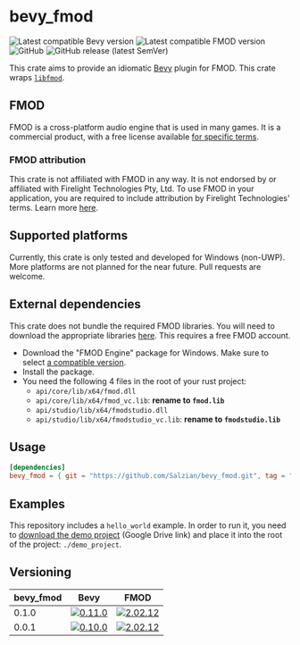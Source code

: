 # bevy_fmod

![Latest compatible Bevy version](https://img.shields.io/badge/Bevy-0.11.0-informational)
![Latest compatible FMOD version](https://img.shields.io/badge/FMOD-2.02.12-informational)  
![GitHub](https://img.shields.io/github/license/salzian/bevy_fmod)
![GitHub release (latest SemVer)](https://img.shields.io/github/v/release/salzian/bevy_fmod)

This crate aims to provide an idiomatic [Bevy] plugin for FMOD. This crate wraps [`libfmod`][libfmod].

## FMOD

FMOD is a cross-platform audio engine that is used in many games. It is a commercial product, with a free license
available [for specific terms][FMOD licensing].

### FMOD attribution

This crate is not affiliated with FMOD in any way. It is not endorsed by or affiliated with Firelight Technologies Pty,
Ltd. To use FMOD in your application, you are required to include attribution by Firelight Technologies' terms.
Learn more [here][FMOD attribution].

## Supported platforms

Currently, this crate is only tested and developed for Windows (non-UWP). More platforms are not planned for the near
future. Pull requests are welcome.

## External dependencies

This crate does not bundle the required FMOD libraries. You will need to download the appropriate
libraries [here][FMOD libraries download].
This requires a free FMOD account.

- Download the "FMOD Engine" package for Windows. Make sure to select [a compatible version](#versioning).
- Install the package.
- You need the following 4 files in the root of your rust project:
    - `api/core/lib/x64/fmod.dll`
    - `api/core/lib/x64/fmod_vc.lib`: **rename to `fmod.lib`**
    - `api/studio/lib/x64/fmodstudio.dll`
    - `api/studio/lib/x64/fmodstudio_vc.lib`: **rename to `fmodstudio.lib`**

## Usage

```toml
[dependencies]
bevy_fmod = { git = "https://github.com/Salzian/bevy_fmod.git", tag = "v0.1.0" }
```

## Examples

This repository includes a `hello_world` example. In order to run it, you need
to [download the demo project][demo_project] (Google Drive link) and place it into the root of the
project: `./demo_project`.

## Versioning

| bevy_fmod | Bevy                                      | FMOD                                                  |
|-----------|-------------------------------------------|-------------------------------------------------------|
| 0.1.0     | [![0.11.0][Bevy 0.11.0 img]][Bevy 0.11.0] | [![2.02.12][FMOD 2.02.12 img]][FMOD revision history] |
| 0.0.1     | [![0.10.0][Bevy 0.10.0 img]][Bevy 0.10.0] | [![2.02.12][FMOD 2.02.12 img]][FMOD revision history] |

[Bevy]: https://bevyengine.org

[Bevy 0.10.0]: https://bevyengine.org/news/bevy-0-10/

[Bevy 0.11.0]: https://bevyengine.org/news/bevy-0-11/

[Bevy 0.10.0 img]: https://img.shields.io/badge/Bevy-0.10.0-informational

[Bevy 0.11.0 img]: https://img.shields.io/badge/Bevy-0.11.0-informational

[FMOD licensing]: https://fmod.com/licensing

[FMOD attribution]: https://fmod.com/attribution

[FMOD libraries download]: https://fmod.com/download#fmodengine

[FMOD revision history]: https://www.fmod.com/docs/2.02/studio/welcome-to-fmod-studio-revision-history.html

[FMOD 2.02.12 img]: https://img.shields.io/badge/FMOD-2.02.12-informational

[libfmod]: https://github.com/lebedec/libfmod

[demo_project]: https://drive.google.com/file/d/13Mxq_jEHXDLuam6M9whNowGUf_KBGKTU/view?usp=sharing

[salzian]: https://salzian.dev
